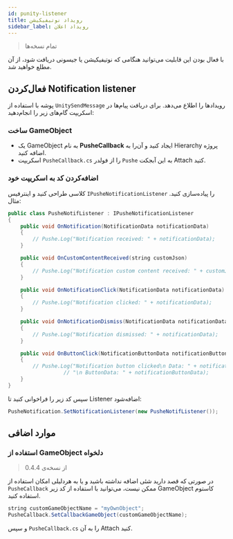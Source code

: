 ```yaml
---
id: punity-listener
title: رویداد نوتیفیکیشن
sidebar_label: رویداد اعلان
---
```


> تمام نسخه‌ها

با فعال بودن این قابلیت می‌توانید هنگامی که نوتیفیکیشن یا جیسونی دریافت شود، از آن مطلع خواهید شد.

## فعال‌کردن Notification listener

پوشه با استفاده از `UnitySendMessage` رویداد‌ها را اطلاع می‌دهد. برای دریافت پیام‌ها در اسکریپت گام‌های زیر را انجام‌دهید:

### ساخت GameObject

* یک GameObject به نام **PusheCallback** ایجاد کنید و آن‌را به Hierarchy پروژه اضافه کنید.
* اسکریپت `PusheCallback.cs` را از فولدر `Pushe` به این آبجکت Attach کتید.

> 

### اضافه‌کردن کد به اسکریپت خود

کلاسی طراحی کنید و اینترفیس `IPusheNotificationListener` را پیاده‌سازی کنید. مثال:

```java
public class PusheNotifListener : IPusheNotificationListener
{
    public void OnNotification(NotificationData notificationData)
    {
        // Pushe.Log("Notification received: " + notificationData);
    }

    public void OnCustomContentReceived(string customJson)
    {
        // Pushe.Log("Notification custom content received: " + customJson);
    }

    public void OnNotificationClick(NotificationData notificationData)
    {
        // Pushe.Log("Notification clicked: " + notificationData);
    }

    public void OnNotificationDismiss(NotificationData notificationData)
    {
        // Pushe.Log("Notification dismissed: " + notificationData);
    }

    public void OnButtonClick(NotificationButtonData notificationButtonData, NotificationData notificationData)
    {
        // Pushe.Log("Notification button clicked\n Data: " + notificationData +
                  // "\n ButtonData: " + notificationButtonData);
    }
}
```

سپس کد زیر را فراخوانی کنید تا Listener اضافه‌شود:


```java
PusheNotification.SetNotificationListener(new PusheNotifListener());
```

## موارد اضافی

### استفاده از GameObject دلخواه
> از نسخه‌ی 0.4.4

در صورتی که قصد دارید شئی اضافه نداشته باشید و یا به هردلیلی امکان استفاده از `PusheCallback` ممکن نیست، می‌توانید با استفاده از کد زیر GameObject کاستوم استفاده کنید.

```java
string customGameObjectName = "myOwnObject";
PusheCallback.SetCallbackGameObject(customGameObjectName);
```

و سپس `PusheCallback.cs` را به آن Attach کنید.